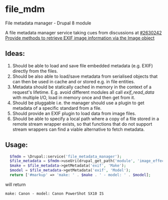 # file_mdm
File metadata manager - Drupal 8 module

A file metadata manager service taking cues from discussions at [#2630242 Provide methods to retrieve EXIF image information via the Image object](https://www.drupal.org/node/2630242)

## Ideas:

1. Should be able to load and save file embedded metadata (e.g. EXIF) directly from the files.
2. Should be also able to load/save metadata from serialised objects that can then be used in cache and or stored e.g. in file entities.
3. Metadata should be statically cached in memory in the context of a request's lifetime. E.g. avoid different modules all call _exif_read_data_ with multiple I/O, load in memory once and then get from it.
4. Should be pluggable i.e. the manager should use a plugin to get metadata of a specific standard from a file.
5. Should provide an EXIF plugin to load data from image files.
6. Should be able to specify a local path where a copy of a file stored in a remote stream wrapper exists, so that functions that do not support stream wrappers can find a viable alternative to fetch metadata.

## Usage:

```php
  $fmdm = \Drupal::service('file_metadata_manager');
  $file_metadata = $fmdm->useUri(drupal_get_path('module', 'image_effects') . '/tests/images/portrait-painting.jpg');
  $make = $file_metadata->getMetadata('exif', 'Make');
  $model = $file_metadata->getMetadata('exif', 'Model');
  return ['#markup' => 'make: ' . $make . ' - model: ' . $model];
```

will return
```
make: Canon - model: Canon PowerShot SX10 IS
```
